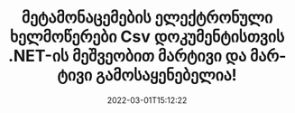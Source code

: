 ---
############################# Static ############################
layout: "auto-gen-signature"
date: 2022-03-01T15:12:22
draft: false
operation: Sign
signaturetype: Metadata
fileformat: Csv
productName: .NET
lang: ka
productCode: net
otherformats: pdf doc docx docm dot dotm dotx odt ott rtf xls xlsx xlsm xlsb csv ods ots xltx xltm ppt pptx pps ppsx odp otp potx potm pptm ppsm png jpg bmp gif tiff svg webp wmf
breadcrumb: Put Metadata signature on Csv for C#

############################# Head ############################
head_title: "მეტამონაცემების ელექტრონული ხელმოწერების დამატება Csv დოკუმენტებზე C#-ის მეშვეობით"
head_description: "გამოიყენეთ მეტამონაცემები, როგორც ფარული ელექტრონული ხელმოწერები თქვენს Csv დოკუმენტებში C# კოდის რამდენიმე სტრიქონის გამოყენებით. გამოიყენეთ GroupDocs Document Signature API თქვენი ბიზნეს დოკუმენტებისა და ფაილების ელექტრონული ხელმოწერისთვის მეტამონაცემების ინფორმაციით."

############################# Header ############################
title: "მეტამონაცემების ელექტრონული ხელმოწერები Csv დოკუმენტისთვის .NET-ის მეშვეობით მარტივი და მარტივი გამოსაყენებელია!"
description: "მოაწერეთ თქვენი Csv დოკუმენტები და კონტრაქტები ფარული მეტამონაცემების ჩანაწერებით. შექმენით მეტამონაცემები PDF-ებისთვის, MS Word დოკუმენტებისთვის, MS Excel სამუშაო წიგნებისთვის, MS PowerPoint პრეზენტაციებისთვის და სხვადასხვა გამოსახულების ფორმატებისთვის უპრობლემოდ და დამატებითი კოდირების გარეშე."
bg_image: "https://cms.admin.containerize.com/templates/aspose/App_Themes/V3/images/bg/header1.png"
bg_overlay: false
button:
    enable: true

############################# SubMenu ############################
submenu:
    enable: true

    left:
        img_alt: "GroupDocs.Signature for .NET"
        image: "https://cms.admin.containerize.com/templates/groupdocs/images/product-logos/90x90-noborder/groupdocs-signature-net.png"
        product: "GroupDocs.Signature"
        platform: ".NET"



############################# About ############################
about:
    enable: true
    title: "GroupDocs.Signature for .NET მეტამონაცემების ხელმოწერების API-ს შესახებ"
    content: |
        [GroupDocs.Signature for .NET](https://products.groupdocs.com/signature/net/) არის პოპულარული API ციფრული დოკუმენტების ელექტრონული ხელმოწერისთვის. ხელმოწერები, როგორიცაა ტექსტები, სურათები, ციფრული სერთიფიკატები, შტრიხკოდები, QR-კოდები, შტამპები ან მეტამონაცემები ხელმისაწვდომია. ხელმოწერები შეიძლება განთავსდეს PDF-ებზე, MS Word დოკუმენტებზე, MS Excel სამუშაო წიგნებზე, MS PowerPoint პრეზენტაციებზე, Adobe Photoshop ფაილებსა და გამოსახულების სხვადასხვა ფორმატებზე. კლიენტებს შეუძლიათ ხელი მოაწერონ თავიანთ დოკუმენტს და განაახლონ, მოძებნონ, გადაამოწმონ, წაშალონ ან გადახედონ ამ დოკუმენტებზე განთავსებული ელექტრონული ხელმოწერების. უფრო მეტიც, გათვალისწინებულია ხელმოწერების პერსონალიზაციის უამრავი შესაძლებლობა.
    

############################# Steps ############################
steps:
    enable: true
    title_left: "Csv-ით ხელმოწერის ნაბიჯები Metadata-ით C#-ში"
    content_left: |
        [GroupDocs.Signature for .NET](https://products.groupdocs.com/signature/net/) იძლევა შესაძლებლობას მოაწეროთ Csv დოკუმენტები Metadata ხელმოწერებით სწრაფად და მარტივად.
        
        * შექმენით ხელმოწერის კლასის მაგალითი, რომელიც უზრუნველყოფს Csv ფაილს, რომელიც უნდა მოაწეროს ხელი, როგორც გზა ან მეხსიერების ნაკადი
        * Instantate SignOptions კლასი და დააყენეთ ყველა მოთხოვნილი მონაცემი.
        * გამოიძახეთ Signature.Sign() მეთოდი, რომელიც გადასცემს გამომავალ Csv ფაილს ან მეხსიერების ნაკადს

    title_right: " სისტემის მოთხოვნები"
    content_right: |
        GroupDocs.Signature for .NET მხარდაჭერილია ყველა ძირითად პლატფორმაზე და ოპერაციულ სისტემაზე. ქვემოთ მოცემული კოდის შესრულებამდე, დარწმუნდით, რომ თქვენს სისტემაში დაინსტალირებული გაქვთ შემდეგი წინაპირობები.

        * ოპერაციული სისტემები: Microsoft Windows, Linux, MacOS
        * განვითარების გარემო: Microsoft Visual Studio, Xamarin, MonoDevelop
        * Frameworks: .NET Framework, .NET Standard, .NET Core, Mono
        * მიიღეთ უახლესი GroupDocs.Signature for .NET [Nuget]-ისგან (https://www.nuget.org/packages/groupdocs.signature)
         
    code: |
        ```csharp    
        
        // Set up input Csv file
        string filePath = "input.csv";
        // Set up output file
        string outputFilePath = "output.csv";

        // Instantiate Signature for input file
        using (var signature = new GroupDocs.Signature.Signature(filePath))
        {
                // instantiate metadata signing options
                var options = new MetadataSignOptions();

                // setup Author property
                SpreadsheetMetadataSignature mdSign_Author = new SpreadsheetMetadataSignature("Author", "Mr.Scherlock Holmes");// String value
                options.Signatures.Add(mdSign_Author);
                // setup document data
                SpreadsheetMetadataSignature mdSign_DocData = new SpreadsheetMetadataSignature("CreatedOn", DateTime.Now);// Datetime value
                options.Signatures.Add(mdSign_DocData);
                // setup document id
                SpreadsheetMetadataSignature mdSign_DocId = new SpreadsheetMetadataSignature("DocumentId", 123456);// Integer value
                options.Signatures.Add(mdSign_DocId);
                
                // sign Csv document
                SignResult result = signature.Sign(outputFilePath, options);
        }

        ```

############################# Demos ############################
demos:
    enable: true
    title: "დოკუმენტების Csv ხელმოწერა Metadata Live Demo-ით"
    content: |
       მოაწერეთ Csv ფაილი სხვადასხვა ხელმოწერებით ახლავე, ეწვიეთ [GroupDocs.Signature App](https://products.groupdocs.app/signature/family) ვებსაიტს. უფასო ონლაინ დემო გელოდებათ.          

############################# More Formats ############################
more_formats:
    enable: true
    title: "სხვა მხარდაჭერილი Metadata ხელმოწერები C#-ისთვის"
    content: |
        "თქვენ ასევე შეგიძლიათ მოაწეროთ Csv ხელმოწერის სხვა ტიპებით. გთხოვთ იხილოთ სია ქვემოთ."
    format: 
       
       
back_to_top:
    enable: true
---